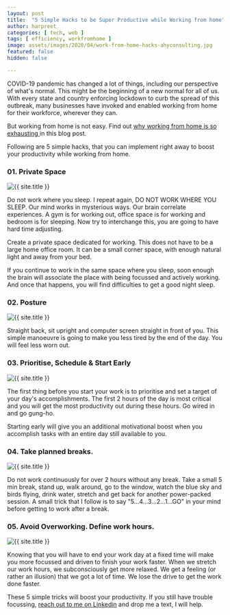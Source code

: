 ```yaml
---
layout: post
title:  "5 Simple Hacks to be Super Productive while Working from home"
author: harpreet
categories: [ tech, web ]
tags: [ efficiency, workfromhome ]
image: assets/images/2020/04/work-from-home-hacks-ahyconsulting.jpg
featured: false
hidden: false

---
```


COVID-19 pandemic has changed a lot of things, including our perspective of what's normal. This might be the beginning of a new normal for all of us. With every state and country enforcing lockdown to curb the spread of this outbreak, many businesses have invoked and enabled working from home for their workforce, wherever they can.

But working from home is not easy. Find out <a href="https://stories.ahyconsulting.com/why-is-working-fromo-home-so-hard/" target="\_blank"> why working from home is so exhausting </a> in this blog post.

Following are 5 simple hacks, that you can implement right away to boost your productivity while working from home.

### 01. Private Space

<p class="mb-5"><img class="shadow-lg" src="{{site.baseurl}}/assets/images/2020/04/privatespacewfh.jpg" alt="{{ site.title }}" /></p>

Do not work where you sleep. I repeat again, DO NOT WORK WHERE YOU SLEEP. Our mind works in mysterious ways. Our brain correlate experiences. A gym is for working out, office space is for working and bedroom is for sleeping. Now try to interchange this, you are going to have hard time adjusting.

Create a private space dedicated for working. This does not have to be a large home office room. It can be a small corner space, with enough natural light and away from your bed.

If you continue to work in the same space where you sleep, soon enough the brain will associate the place with being focussed and actively working. And once that happens, you will find difficulties to get a good night sleep.


### 02. Posture

<p class="mb-5"><img class="shadow-lg" src="{{site.baseurl}}/assets/images/2020/04/sitstraightwfh.jpg" alt="{{ site.title }}" /></p>

Straight back, sit upright and computer screen straight in front of you. This simple manoeuvre is going to make you less tired by the end of the day. You will feel less worn out.


### 03. Prioritise, Schedule & Start Early

<p class="mb-5"><img class="shadow-lg" src="{{site.baseurl}}/assets/images/2020/04/todowfh.jpg" alt="{{ site.title }}" /></p>

The first thing before you start your work is to prioritise and set a target of your day's accomplishments. The first 2 hours of the day is most critical and you will get the most productivity out during these hours. Go wired in and go gung-ho.

Starting early will give you an additional motivational boost when you accomplish tasks with an entire day still available to you.


### 04. Take planned breaks.

<p class="mb-5"><img class="shadow-lg" src="{{site.baseurl}}/assets/images/2020/04/takebreakwfh.jpg" alt="{{ site.title }}" /></p>

Do not work continuously for over 2 hours without any break. Take a small 5 min break, stand up, walk around, go to the window, watch the blue sky and birds flying, drink water, stretch and get back for another power-packed session. A small trick that I follow is to say "5...4...3...2...1...GO" in your mind before getting to work after a break.


### 05. Avoid Overworking. Define work hours.

<p class="mb-5"><img class="shadow-lg" src="{{site.baseurl}}/assets/images/2020/04/finishworkwfh.jpg" alt="{{ site.title }}" /></p>

Knowing that you will have to end your work day at a fixed time will make you more focussed and driven to finish your work faster. When we stretch our work hours, we subconsciously get more relaxed. We get a feeling (or rather an illusion) that we got a lot of time. We lose the drive to get the work done faster.


These 5 simple tricks will boost your productivity. If you still have trouble focussing, <a href="https://www.linkedin.com/in/ahyharpreet/" target="\_blank">reach out to me on Linkedin</a> and drop me a text, I will help.  
